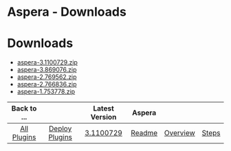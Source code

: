 
Aspera - Downloads
==================

# Downloads

- [aspera-3.1100729.zip](https://raw.githubusercontent.com/UrbanCode/IBM-UCD-PLUGINS/main/files/aspera/aspera-3.1100729.zip)
- [aspera-3.869076.zip](https://raw.githubusercontent.com/UrbanCode/IBM-UCD-PLUGINS/main/files/aspera/aspera-3.869076.zip)
- [aspera-2.769562.zip](https://raw.githubusercontent.com/UrbanCode/IBM-UCD-PLUGINS/main/files/aspera/aspera-2.769562.zip)
- [aspera-2.766836.zip](https://raw.githubusercontent.com/UrbanCode/IBM-UCD-PLUGINS/main/files/aspera/aspera-2.766836.zip)
- [aspera-1.753778.zip](https://raw.githubusercontent.com/UrbanCode/IBM-UCD-PLUGINS/main/files/aspera/aspera-1.753778.zip)

|Back to ...||Latest Version|Aspera |||
| :---: | :---: | :---: | :---: | :---: | :---: |
|[All Plugins](../../index.md)|[Deploy Plugins](../README.md)|[3.1100729](https://raw.githubusercontent.com/UrbanCode/IBM-UCD-PLUGINS/main/files/aspera/aspera-3.1100729.zip)|[Readme](README.md)|[Overview](overview.md)|[Steps](steps.md)|
